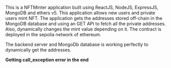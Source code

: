 This is a NFTMinter application built using ReactJS, NodeJS, ExpressJS, MongoDB and ethers v5. This application allows new users and private users mint NFT. The application gets the addresses stored off-chain in the MongoDB database and using an GET API to fetch all the private addresses. Also, dynamically changes the mint value depending on it. 
The contract is deployed in the sepolia network of ethereum.  

The backend server and MongoDb database is working perfectly to dynamically get the addresses.

******Getting call_exception error in the end******

